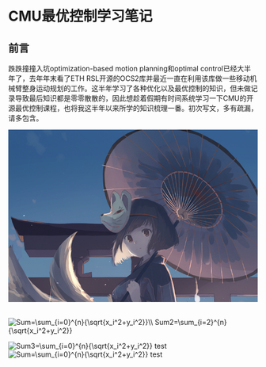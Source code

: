 # CMU最优控制学习笔记

## 前言

跌跌撞撞入坑optimization-based motion planning和optimal control已经大半年了，去年年末看了ETH RSL开源的OCS2库并最近一直在利用该库做一些移动机械臂整身运动规划的工作。这半年学习了各种优化以及最优控制的知识，但未做记录导致最后知识都是零零散散的，因此想趁着假期有时间系统学习一下CMU的开源最优控制课程，也将我这半年以来所学的知识梳理一番。初次写文，多有疏漏，请多包含。

![这里是一个测试图片](https://raw.githubusercontent.com/yuqiang-yang/MarkdownforZhihu/master/Data/introduction/image-01.jpg)

## 


<img src="https://www.zhihu.com/equation?tex=Sum=\sum_{i=0}^{n}{\sqrt{x_i^2+y_i^2}}\\
Sum2=\sum_{i=2}^{n}{\sqrt{x_i^2+y_i^2}}
" alt="Sum=\sum_{i=0}^{n}{\sqrt{x_i^2+y_i^2}}\\
Sum2=\sum_{i=2}^{n}{\sqrt{x_i^2+y_i^2}}
" class="ee_img tr_noresize" eeimg="1">



<img src="https://www.zhihu.com/equation?tex=Sum3=\sum_{i=0}^{n}{\sqrt{x_i^2+y_i^2}}
" alt="Sum3=\sum_{i=0}^{n}{\sqrt{x_i^2+y_i^2}}
" class="ee_img tr_noresize" eeimg="1">
test <img src="https://www.zhihu.com/equation?tex=Sum=\sum_{i=0}^{n}{\sqrt{x_i^2+y_i^2}}" alt="Sum=\sum_{i=0}^{n}{\sqrt{x_i^2+y_i^2}}" class="ee_img tr_noresize" eeimg="1">  test

